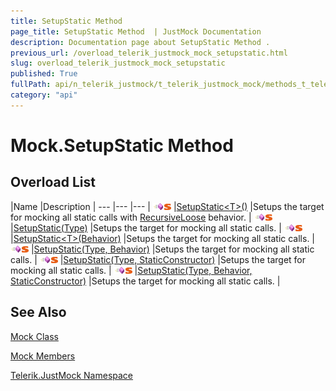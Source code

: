```yaml
---
title: SetupStatic Method 
page_title: SetupStatic Method  | JustMock Documentation
description: Documentation page about SetupStatic Method .
previous_url: /overload_telerik_justmock_mock_setupstatic.html
slug: overload_telerik_justmock_mock_setupstatic
published: True
fullPath: api/n_telerik_justmock/t_telerik_justmock_mock/methods_t_telerik_justmock_mock/overload_telerik_justmock_mock_setupstatic/overload_telerik_justmock_mock_setupstatic
category: "api"
---
```


# Mock.SetupStatic Method



## Overload List



 |Name |Description |
--- |--- |--- |
![Public method](/icons/pubmethod.gif)![Static member](/icons/static.gif) |[SetupStatic&lt;T&gt;()](m_telerik_justmock_mock_setupstatic__1) |Setups the target for mocking all static calls with [RecursiveLoose](t_telerik_justmock_behavior) behavior. |
![Public method](/icons/pubmethod.gif)![Static member](/icons/static.gif) |[SetupStatic(Type)](m_telerik_justmock_mock_setupstatic) |Setups the target for mocking all static calls. |
![Public method](/icons/pubmethod.gif)![Static member](/icons/static.gif) |[SetupStatic&lt;T&gt;(Behavior)](m_telerik_justmock_mock_setupstatic__1_1) |Setups the target for mocking all static calls. |
![Public method](/icons/pubmethod.gif)![Static member](/icons/static.gif) |[SetupStatic(Type, Behavior)](m_telerik_justmock_mock_setupstatic_1) |Setups the target for mocking all static calls. |
![Public method](/icons/pubmethod.gif)![Static member](/icons/static.gif) |[SetupStatic(Type, StaticConstructor)](m_telerik_justmock_mock_setupstatic_3) |Setups the target for mocking all static calls. |
![Public method](/icons/pubmethod.gif)![Static member](/icons/static.gif) |[SetupStatic(Type, Behavior, StaticConstructor)](m_telerik_justmock_mock_setupstatic_2) |Setups the target for mocking all static calls. |


## See Also



 [Mock Class](t_telerik_justmock_mock) 

 [Mock Members](allmembers_t_telerik_justmock_mock) 

 [Telerik.JustMock Namespace](n_telerik_justmock) 



